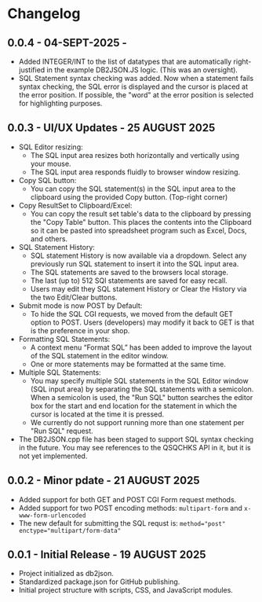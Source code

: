 # Changelog


## 0.0.4 - 04-SEPT-2025 -
- Added INTEGER/INT to the list of datatypes that are automatically right-justified in the example DB2JSON.JS logic. (This was an oversight).
- SQL Statement syntax checking was added. Now when a statement fails syntax checking, the SQL error is displayed and the cursor is placed at the error position. If possible, the "word" at the error position is selected for highlighting purposes.

## 0.0.3 - UI/UX Updates - 25 AUGUST 2025
- SQL Editor resizing:
  - The SQL input area resizes both horizontally and vertically using your mouse.
  - The SQL input area responds fluidly to browser window resizing.
- Copy SQL button:
  - You can copy the SQL statement(s) in the SQL input area to the clipboard using the provided Copy button. (Top-right corner)
- Copy ResultSet to Clipboard/Excel:
  - You can copy the result set table's data to the clipboard by pressing the "Copy Table" button. This places the contents into the Clipboard so it can be pasted into spreadsheet program such as Excel, Docs, and others.
- SQL Statement History:
  - SQL statement History is now available via a dropdown. Select any previously run SQL statement to insert it into the SQL input area.
  - The SQL statements are saved to the browsers local storage.
  - The last (up to) 512 SQl statements are saved for easy recall.
  - Users may edit they SQL statement History or Clear the History via the two Edit/Clear buttons.
- Submit mode is now POST by Default:
  - To hide the SQL CGI requests, we moved from the default GET option to POST.  Users (developers) may modify it back to GET is that is the preference in your shop.
- Formatting SQL Statements:
  - A context menu “Format SQL” has been added to improve the layout of the SQL statement in the editor window.
  - One or more statements may be formatted at the same time.
- Multiple SQL Statements:
  - You may specify multiple SQL statements in the SQL Editor window (SQL input area) by separating the SQL statements with a semicolon. When a semicolon is used, the "Run SQL" button searches the editor box for the start and end location for the statement in which the cursor is located at the time it is pressed.
  - We currently do not support running more than one statement per "Run SQL" request.
- The DB2JSON.cpp file has been staged to support SQL syntax checking in the future. You may see references to the QSQCHKS API in it, but it is not yet implemented.

## 0.0.2 - Minor pdate - 21 AUGUST 2025
- Added support for both GET and POST CGI Form request methods.
- Added support for two POST encoding methods: `multipart-form` and `x-www-form-urlencoded`
- The new default for submitting the SQL requst is: `method="post" enctype="multipart/form-data"`

## 0.0.1 - Initial Release - 19 AUGUST 2025
- Project initialized as db2json.
- Standardized package.json for GitHub publishing.
- Initial project structure with scripts, CSS, and JavaScript modules.
